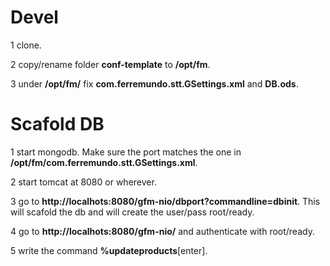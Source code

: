 # Devel
1 clone.

2 copy/rename folder **conf-template** to **/opt/fm**.

3 under **/opt/fm/** fix **com.ferremundo.stt.GSettings.xml** and  **DB.ods**.

# Scafold DB
1 start mongodb. Make sure the port matches the one in **/opt/fm/com.ferremundo.stt.GSettings.xml**.

2 start tomcat at 8080 or wherever.

3 go to **http://localhots:8080/gfm-nio/dbport?commandline=dbinit**. This will scafold the db and will create the user/pass root/ready.

4 go to **http://localhots:8080/gfm-nio/** and authenticate with root/ready.

5 write the command **%updateproducts**[enter].